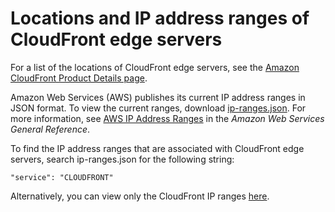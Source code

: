 # Locations and IP address ranges of CloudFront edge servers<a name="LocationsOfEdgeServers"></a>

For a list of the locations of CloudFront edge servers, see the [Amazon CloudFront Product Details page](http://aws.amazon.com/cloudfront/details)\.

Amazon Web Services \(AWS\) publishes its current IP address ranges in JSON format\. To view the current ranges, download [ip\-ranges\.json](https://ip-ranges.amazonaws.com/ip-ranges.json)\. For more information, see [AWS IP Address Ranges](https://docs.aws.amazon.com/general/latest/gr/aws-ip-ranges.html) in the *Amazon Web Services General Reference*\.

To find the IP address ranges that are associated with CloudFront edge servers, search ip\-ranges\.json for the following string:

`"service": "CLOUDFRONT"`

Alternatively, you can view only the CloudFront IP ranges [here](https://d7uri8nf7uskq.cloudfront.net/tools/list-cloudfront-ips)\.
